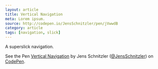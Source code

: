 ```yaml
---
layout: article
title: Vertical Navigation
meta: Lorem ipsum.
source: http://codepen.io/JensSchnitzler/pen/jVwwdB
category: article
tags: [navigation, slick]
---
```


A superslick navigation.

<p data-height="265" data-theme-id="light" data-slug-hash="jVwwdB" data-default-tab="result" data-user="JensSchnitzler" data-embed-version="2" data-pen-title="Vertical Navigation" class="codepen">See the Pen <a href="http://codepen.io/JensSchnitzler/pen/jVwwdB/">Vertical Navigation</a> by Jens Schnitzler (<a href="http://codepen.io/JensSchnitzler">@JensSchnitzler</a>) on <a href="http://codepen.io">CodePen</a>.</p>
<script async src="https://production-assets.codepen.io/assets/embed/ei.js"></script>



